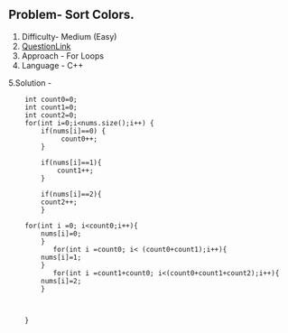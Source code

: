## Problem- Sort Colors.
1. Difficulty- Medium (Easy)
2. [QuestionLink](https://leetcode.com/problems/sort-colors/)
3. Approach - For Loops 
4. Language - C++


5.Solution -


        int count0=0;
        int count1=0;
        int count2=0;
        for(int i=0;i<nums.size();i++) {
            if(nums[i]==0) {
                 count0++;
            }
            
            if(nums[i]==1){
                count1++;
            }
            
            if(nums[i]==2){
            count2++;
            }
            
        for(int i =0; i<count0;i++){
            nums[i]=0;
            }
               for(int i =count0; i< (count0+count1);i++){
            nums[i]=1;
            }
               for(int i =count1+count0; i<(count0+count1+count2);i++){
            nums[i]=2;
            }
            
            
            
        }
 
   
      
        
